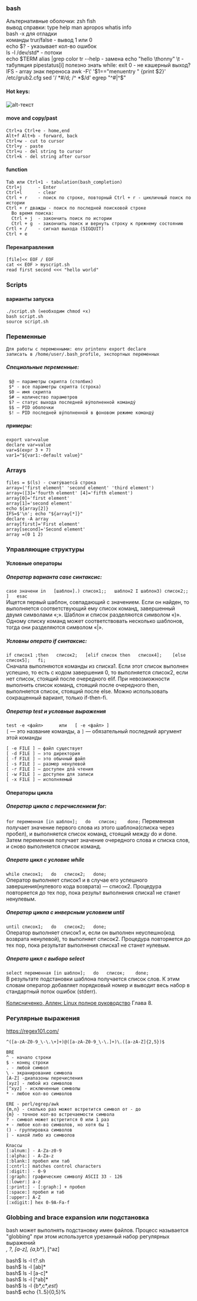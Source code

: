 ### bash  
Альтернативные оболочки: zsh fish    
вывод справки: type help man apropos whatis info    
bash -x   для отладки   
команды trur/false - вывод 1 или 0   
echo $? - указывает кол-во ошибок  
ls -l /dev/std* - потоки  
echo $TERM  
alias |grep color 
tr --help - замена 
echo "hello \thonny" \t - табуляция
pipestatus[i] полезно знать 
while: exit 0 - не кашерный выход?
IFS - array знак переноса
awk -F\' '$1=="menuentry " {print $2}' /etc/grub2.cfg
sed '/ *#/d; /^ *$/d'
egrep "^#|^$"


#### Hot keys:   
![alt-текст](https://github.com/dbudakov/4.bash/blob/master/image/moving_bash.png)  
#### move and copy/past   
```
Ctrl+a Ctrl+e - home,end  
Alt+f Alt+b - forward, back  
Ctrl+w - cut to cursor  
Ctrl+y - paste  
Ctrl+u - del string to cursor  
Ctrl+k - del string after cursor  
```
#### function 
```
Tab или Ctrl+1 - tabulation(bash_completion)
Ctrl+j      - Enter 
Ctrl+l      - clear  
Ctrl + r    - поиск по строке, повторный Ctrl + r - цикличный поиск по истории  
Ctrl + r дважды - поиск по последней поисковой строке  
  Во время поиска:  
  Ctrl + j  - закончить поиск по истории  
  Ctrl + g  - закончить поиск и вернуть строку к прежнему состоянию  
Crtl + /    - сигнал выхода (SIGQUIT) 
Сtrl + e  
```

#### Перенаправления
```
[file]<< EOF / EOF    
cat << EOF > myscript.sh  
read first second <<< "hello world"   
```
### Scripts
#### варианты запуска  
```
./script.sh (необходим chmod +x)  
bash script.sh  
source script.sh  
```
### Переменные  
```
Для работы с переменными: env printenv export declare 
записaть в /home/user/.bash_profile, экспортных переменных
```
##### Специальные переменные:
```
 $@ — параметры скрипта (столбик)  
 $* - все параметры скрипта (строка)  
 $0 — имя скрипта  
 $# — количество параметров  
 $? — статус выхода последней вýполненной командý  
 $$ — PID оболочки  
 $! — PID последней вýполненной в фоновом режиме командý  
```
##### примеры:  
```
export var=value  
declare var=value  
var=$(expr 3 + 7)  
var1="${var1:-default value}"  
```
### Arrays  
```
files = $(ls) - считýваетсā строка  
array=('first element' 'second element' 'third element')  
array=([3]='fourth element' [4]='fifth element')  
array[0]='first element'  
array[1]='second element'  
echo ${array[2]}  
IFS=$'\n'; echo "${array[*]}"  
declare -A array  
array[first]='First element'  
array[second]='Second element'  
array =(0 1 2)  
```
### Управляющие структуры
####  Условные операторы
##### Оператор варианта case синтаксис:  
`case значени in  
[шаблон].) список1;;  
шаблон2 I шаблонЗ) список2;; ]  
esac  `  
Ищется первый шаблон, совпадающий с значением. Если он найден, то выполняется соответствующий ему список команд, завершенный двумя символами «;». Шаблон и список разделяются символом «)». Одному списку команд может соответствовать несколько шаблонов, тогда они разделяются символом «|».  

##### Условны операто if синтаксис:  
`if список1 ;then  
список2;  
[elif список then  
список4];   
[else  
список5];  
fi;`  
Сначала выполняются команды из списка1. Если этот список выполнен успешно, то есть с кодом завершения 0, то выполняется список2, если нет список, стоящий после очередного elif. При невозможности выполнить список команд, стоящий после очередного then, выполняется список, стоящий после else. Можно использовать сокращенный вариант, только if-then-fi.    
##### Оператор test и условные выражения  
`test -e <файл>     
или  
[ -e <файл> ]`  
`[` — это название команды, а `]` — обязательный последний аргумент этой команды 
``` 
[ -e FILE ] — файл существует  
[ -d FILE ] — это директория  
[ -f FILE ] — это обычный файл  
[ -s FILE ] — размер ненулевой  
[ -r FILE ] — доступен длā чтения  
[ -w FILE ] — доступен для записи  
[ -x FILE ] — исполняемый  
```    
####  Операторы цикла  
##### Оператор цикла с перечислением for:  
`for переменная [in шаблон];  
do  
список;   
done;`
Переменная получает значение первого слова из этого шаблона(списка через пробел), и выполняется список команд, стоящий между do и done. Затем переменная получает значение очередного слова и списка слов, и сново выполняется список команд.  

##### Операто цикл с условие while  
`while список1;  
do  
список2;  
done;`  
Оператор выполняет список1 и в случае его успешного завершения(нулевого кода возврата) — список2. Процедура повторяется до тех пор, пока результ выполнения списка1 не станет ненулевым.   

##### Оператор цикла с инверсным условием until  
`until список1;  
do  
список2;  
done;`  
Оператор выполняет список1 и, если он выполнен неуспешно(код возврата ненулевой), то выполняет список2. Процедура повторяется до тех пор, пока результат выполнения списка1 не станет нулевым.  
##### Операто цикл с выборо select  
`select переменная [in шаблон];  
do  
список;   
done;`   
В результате подстановки шаблона получается список слов. К этим словам оператор добавляет порядковый номер и выводит весь набор в стандартный поток ошибок (stderr).    

[Колисниченко, Аллен: Linux полное руководство](https://proweb.md/ftp/carti/%D0%9A%D0%BE%D0%BB%D0%B8%D1%81%D0%BD%D0%B8%D1%87%D0%B5%D0%BD%D0%BA%D0%BE%20%D0%94%D0%9D%20%20%D0%90%D0%BB%D0%BB%D0%B5%D0%BD%20%D0%9F%D0%B8%D1%82%D0%B5%D1%80%20%D0%92%20Linux%20%D0%BF%D0%BE%D0%BB%D0%BD%D0%BE%D0%B5%20%D1%80%D1%83%D0%BA%D0%BE%D0%B2%D0%BE%D0%B4%D1%81%D1%82%D0%B2%D0%BE.pdf) Глава 8.  

### Регулярные выражения 
  https://regex101.com/
```  
^([a-zA-Z0-9_\-\.\+]+)@([a-zA-Z0-9_\-\.]+)\.([a-zA-Z]{2,5})$  
  
BRE  
^ - начало строки  
$ - конец строки  
. - любой символ  
\ - экранирование символа  
[A-Z] -диапазоны перечисления  
[xyz] - любой из символов  
[^xyz] - исключенные символы  
* - любое кол-во символов  

ERE - perl/egrep/awk   
{m,n} - сколько раз может встретится символ от - до  
{m} - точное кол-во встречаемости символа  
? - символ может встретится 0 или 1 раз  
+ - любое кол-во символов, но хотя бы 1  
() - группировка символов  
| - какой либо из символов  

Классы
[:alnum:] - A-Za-z0-9  
[:alpha:] - A-Za-z  
[:blank:] пробел или таб  
[:cntrl:] matches control characters  
[:digit:] - 0-9  
[:graph:] графические символý ASCII 33 - 126  
[:lower:] a-z  
[:print:] - [:graph:] + пробел  
[:space:] пробел и таб  
[:upper:] A-Z  
[:xdigit:] hex 0-9A-Fa-f  
```

### Globbing and brace expansion или подстановка  
bash может выполнять подстановку имен файлов. Процесс называется "globbing" при этом используется урезанный набор регулярных выражений  
*, ?, [a-z], {a*,b*}, [^az]  

bash$ ls -l t?.sh  
bash$ ls -l [ab]*  
bash$ ls -l [a-c]*  
bash$ ls -l [^ab]*  
bash$ ls -l {b*,c*,*est*}  
bash$ echo {1..5}{0,5}%  
